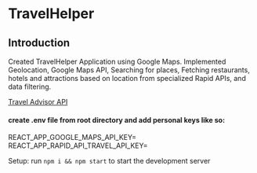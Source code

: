# TravelHelper

## Introduction
Created TravelHelper Application using Google Maps. Implemented Geolocation, Google Maps API, Searching for places, Fetching restaurants, hotels and attractions based on location from specialized Rapid APIs, and data filtering.

[Travel Advisor API](https://rapidapi.com/apidojo/api/travel-advisor?utm_source=youtube.com/JavaScriptMastery&utm_medium=DevRel&utm_campaign=DevRel)

#### create .env file from root directory and add personal keys like so:
REACT_APP_GOOGLE_MAPS_API_KEY= <br>
REACT_APP_RAPID_API_TRAVEL_API_KEY=

Setup: run ```npm i && npm start``` to start the development server
